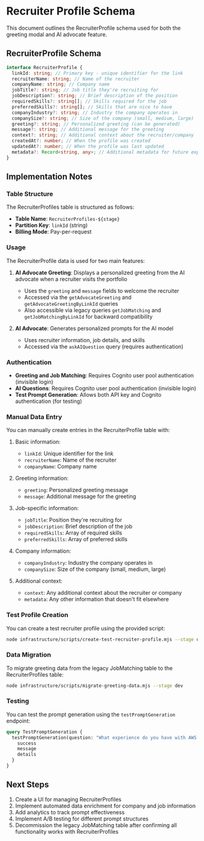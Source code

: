 # Recruiter Profile Schema

This document outlines the RecruiterProfile schema used for both the greeting modal and AI advocate feature.

## RecruiterProfile Schema

```typescript
interface RecruiterProfile {
  linkId: string; // Primary key - unique identifier for the link
  recruiterName: string; // Name of the recruiter
  companyName: string; // Company name
  jobTitle?: string; // Job title they're recruiting for
  jobDescription?: string; // Brief description of the position
  requiredSkills?: string[]; // Skills required for the job
  preferredSkills?: string[]; // Skills that are nice to have
  companyIndustry?: string; // Industry the company operates in
  companySize?: string; // Size of the company (small, medium, large)
  greeting?: string; // Personalized greeting (can be generated)
  message?: string; // Additional message for the greeting
  context?: string; // Additional context about the recruiter/company
  createdAt?: number; // When the profile was created
  updatedAt?: number; // When the profile was last updated
  metadata?: Record<string, any>; // Additional metadata for future expansion
}
```

## Implementation Notes

### Table Structure

The RecruiterProfiles table is structured as follows:

- **Table Name**: `RecruiterProfiles-${stage}`
- **Partition Key**: `linkId` (string)
- **Billing Mode**: Pay-per-request

### Usage

The RecruiterProfile data is used for two main features:

1. **AI Advocate Greeting**: Displays a personalized greeting from the AI advocate when a recruiter visits the portfolio

   - Uses the `greeting` and `message` fields to welcome the recruiter
   - Accessed via the `getAdvocateGreeting` and `getAdvocateGreetingByLinkId` queries
   - Also accessible via legacy queries `getJobMatching` and `getJobMatchingByLinkId` for backward compatibility

2. **AI Advocate**: Generates personalized prompts for the AI model
   - Uses recruiter information, job details, and skills
   - Accessed via the `askAIQuestion` query (requires authentication)

### Authentication

- **Greeting and Job Matching**: Requires Cognito user pool authentication (invisible login)
- **AI Questions**: Requires Cognito user pool authentication (invisible login)
- **Test Prompt Generation**: Allows both API key and Cognito authentication (for testing)

### Manual Data Entry

You can manually create entries in the RecruiterProfile table with:

1. Basic information:

   - `linkId`: Unique identifier for the link
   - `recruiterName`: Name of the recruiter
   - `companyName`: Company name

2. Greeting information:

   - `greeting`: Personalized greeting message
   - `message`: Additional message for the greeting

3. Job-specific information:

   - `jobTitle`: Position they're recruiting for
   - `jobDescription`: Brief description of the job
   - `requiredSkills`: Array of required skills
   - `preferredSkills`: Array of preferred skills

4. Company information:

   - `companyIndustry`: Industry the company operates in
   - `companySize`: Size of the company (small, medium, large)

5. Additional context:
   - `context`: Any additional context about the recruiter or company
   - `metadata`: Any other information that doesn't fit elsewhere

### Test Profile Creation

You can create a test recruiter profile using the provided script:

```bash
node infrastructure/scripts/create-test-recruiter-profile.mjs --stage dev --linkId test-link
```

### Data Migration

To migrate greeting data from the legacy JobMatching table to the RecruiterProfiles table:

```bash
node infrastructure/scripts/migrate-greeting-data.mjs --stage dev
```

### Testing

You can test the prompt generation using the `testPromptGeneration` endpoint:

```graphql
query TestPromptGeneration {
  testPromptGeneration(question: "What experience do you have with AWS and cloud architecture?") {
    success
    message
    details
  }
}
```

## Next Steps

1. Create a UI for managing RecruiterProfiles
2. Implement automated data enrichment for company and job information
3. Add analytics to track prompt effectiveness
4. Implement A/B testing for different prompt structures
5. Decommission the legacy JobMatching table after confirming all functionality works with RecruiterProfiles
